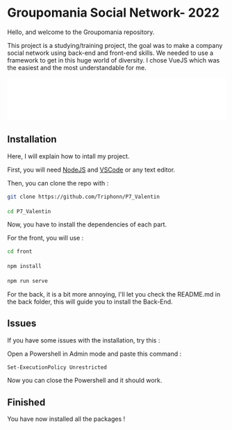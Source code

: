 # Groupomania Social Network- 2022

Hello, and welcome to the Groupomania repository.

This project is a studying/training project, the goal was to make a company social network using back-end and front-end skills.
We needed to use a framework to get in this huge world of diversity. I chose VueJS which was the easiest and the most understandable for me.

![logo](./logo.png)

## Installation

Here, I will explain how to intall my project.

First, you will need [NodeJS](https://nodejs.org/en/download/) and [VSCode](https://code.visualstudio.com/download) or any text editor.

Then, you can clone the repo with :

```bash
git clone https://github.com/Triphonn/P7_Valentin

cd P7_Valentin

```

Now, you have to install the dependencies of each part.

For the front, you will use :

```bash
cd front

npm install

npm run serve
```

For the back, it is a bit more annoying, I'll let you check the README.md in the back folder, this will guide you to install the Back-End.

## Issues

If you have some issues with the installation, try this :

Open a Powershell in Admin mode and paste this command :

```bash
Set-ExecutionPolicy Unrestricted
```

Now you can close the Powershell and it should work.

## Finished

You have now installed all the packages !
